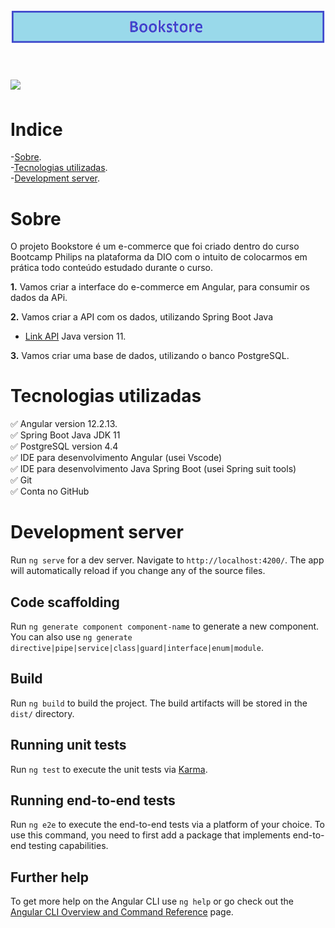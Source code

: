  
<h1 align="center">
<img src="https://github.com/DaniloPorto30/Bookstore-angular-dio/blob/main/bookstore.png">
</h1>

<h1>
 <img src="http://g.recordit.co/BQ2z02WEob.gif">
  </h1>
  
# Indice

-[Sobre](#sobre).<br>
-[Tecnologias utilizadas](#tecnologias-utilizadas).<br>
-[Development server](#development-server).

# Sobre

O projeto Bookstore é um e-commerce que foi criado dentro do curso Bootcamp Philips na plataforma da DIO com o intuito de colocarmos em prática todo conteúdo estudado durante o curso.
<p>
<strong>	1.</strong> Vamos criar a interface do e-commerce em Angular, para consumir os dados da APi. <br>
  
<strong>	2.</strong> Vamos criar a API com os dados, utilizando Spring Boot Java <br>
  - [Link API](https://github.com/DaniloPorto30/helpdesk-api) Java version 11.
  
 <strong>	3.</strong> Vamos criar uma base de dados, utilizando o banco PostgreSQL. <br>
</p>



# Tecnologias utilizadas

<p>
✅  Angular version 12.2.13.<br>
✅  Spring Boot Java JDK 11<br>
✅  PostgreSQL version 4.4<br>
✅  IDE para desenvolvimento Angular (usei Vscode)<br>
✅  IDE para desenvolvimento Java Spring Boot (usei Spring suit tools)<br>
✅  Git<br>
✅  Conta no GitHub<br>
</p>


# Development server


Run `ng serve` for a dev server. Navigate to `http://localhost:4200/`. The app will automatically reload if you change any of the source files.

## Code scaffolding

Run `ng generate component component-name` to generate a new component. You can also use `ng generate directive|pipe|service|class|guard|interface|enum|module`.

## Build

Run `ng build` to build the project. The build artifacts will be stored in the `dist/` directory.

## Running unit tests

Run `ng test` to execute the unit tests via [Karma](https://karma-runner.github.io).

## Running end-to-end tests

Run `ng e2e` to execute the end-to-end tests via a platform of your choice. To use this command, you need to first add a package that implements end-to-end testing capabilities.

## Further help

To get more help on the Angular CLI use `ng help` or go check out the [Angular CLI Overview and Command Reference](https://angular.io/cli) page.
